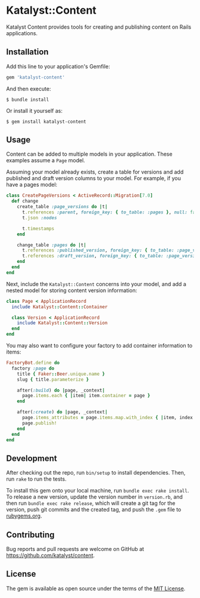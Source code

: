 # Katalyst::Content

Katalyst Content provides tools for creating and publishing content on Rails
applications.

## Installation

Add this line to your application's Gemfile:

```ruby
gem 'katalyst-content'
```

And then execute:

    $ bundle install

Or install it yourself as:

    $ gem install katalyst-content

## Usage

Content can be added to multiple models in your application. These examples
assume a `Page` model.

Assuming your model already exists, create a table for versions and add
published and draft version columns to your model. For example, if you have a
pages model:

```ruby
class CreatePageVersions < ActiveRecord::Migration[7.0]
  def change
    create_table :page_versions do |t|
      t.references :parent, foreign_key: { to_table: :pages }, null: false
      t.json :nodes

      t.timestamps
    end

    change_table :pages do |t|
      t.references :published_version, foreign_key: { to_table: :page_versions }
      t.references :draft_version, foreign_key: { to_table: :page_versions }
    end
  end
end
```

Next, include the `Katalyst::Content` concerns into your model, and add a nested
model for storing content version information:

```ruby
class Page < ApplicationRecord
  include Katalyst::Content::Container

  class Version < ApplicationRecord
    include Katalyst::Content::Version
  end
end
```

You may also want to configure your factory to add container information to
items:

```ruby
FactoryBot.define do
  factory :page do
    title { Faker::Beer.unique.name }
    slug { title.parameterize }

    after(:build) do |page, _context|
      page.items.each { |item| item.container = page }
    end

    after(:create) do |page, _context|
      page.items_attributes = page.items.map.with_index { |item, index| { id: item.id, index: index, depth: 0 } }
      page.publish!
    end
  end
end
```

## Development

After checking out the repo, run `bin/setup` to install dependencies. Then, run `rake` to run the tests.

To install this gem onto your local machine, run `bundle exec rake install`. To release a new version, update the version number in `version.rb`, and then run `bundle exec rake release`, which will create a git tag for the version, push git commits and the created tag, and push the `.gem` file to [rubygems.org](https://rubygems.org).

## Contributing

Bug reports and pull requests are welcome on GitHub at https://github.com/katalyst/content.

## License

The gem is available as open source under the terms of the [MIT License](https://opensource.org/licenses/MIT).
